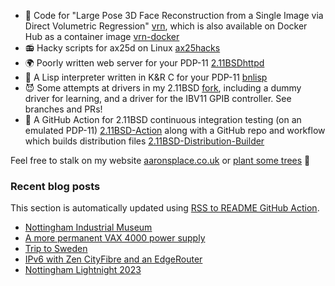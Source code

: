 - 🤡 Code for "Large Pose 3D Face Reconstruction from a Single Image
  via Direct Volumetric Regression"
  [vrn](https://github.com/AaronJackson/vrn), which is also available
  on Docker Hub as a container image
  [vrn-docker](https://github.com/AaronJackson/vrn-docker)
- 📻 Hacky scripts for ax25d on Linux
  [ax25hacks](https://github.com/AaronJackson/ax25hacks)
- 🌍 Poorly written web server for your PDP-11
  [2.11BSDhttpd](https://github.com/AaronJackson/2.11BSDhttpd)
- 🐍 A Lisp interpreter written in K&R C for your PDP-11
  [bnlisp](https://github.com/AaronJackson/bnlisp)
- 😈 Some attempts at drivers in my 2.11BSD
  [fork](https://github.com/AaronJackson/2.11BSD), including a dummy
  driver for learning, and a driver for the IBV11 GPIB controller. See
  branches and PRs!
- 🤖 A GitHub Action for 2.11BSD continuous integration testing (on an
  emulated PDP-11)
  [2.11BSD-Action](https://github.com/AaronJackson/2.11BSD-Action) along 
  with a GitHub repo and workflow which builds distribution files
  [2.11BSD-Distribution-Builder](https://github.com/AaronJackson/2.11BSD-Distribution-Builder)

Feel free to stalk on my website
[aaronsplace.co.uk](http://aaronsplace.co.uk)
or [plant some trees](https://ecologi.com/aaronjackson?r=60ba3335dc24a022bb3f46dc) 🌳


### Recent blog posts

This section is automatically updated using [RSS to README GitHub Action](https://github.com/JasonEtco/rss-to-readme).

<!--START_SECTION:feed-->
* [Nottingham Industrial Museum](http:&#x2F;&#x2F;aaronsplace.co.uk&#x2F;blog&#x2F;2023-07-31-nottingham-industrial-museum.html)
* [A more permanent VAX 4000 power supply](http:&#x2F;&#x2F;aaronsplace.co.uk&#x2F;blog&#x2F;2023-07-09-a-better-solution-to-the-vax-4000-power-supply.html)
* [Trip to Sweden](http:&#x2F;&#x2F;aaronsplace.co.uk&#x2F;blog&#x2F;2023-03-14-a-trip-to-sweden.html)
* [IPv6 with Zen CityFibre and an EdgeRouter](http:&#x2F;&#x2F;aaronsplace.co.uk&#x2F;blog&#x2F;2023-03-01-ipv6-edgerouter-cityfibre-zen.html)
* [Nottingham Lightnight 2023 ](http:&#x2F;&#x2F;aaronsplace.co.uk&#x2F;blog&#x2F;2023-02-04-nottigham-lightnight-2023.html)
<!--END_SECTION:feed-->
